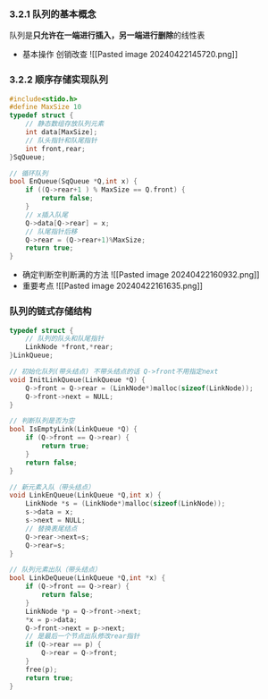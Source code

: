 ### 3.2.1 队列的基本概念
队列是**只允许在一端进行插入，另一端进行删除**的线性表
+ 基本操作
创销改查
![[Pasted image 20240422145720.png]]
### 3.2.2 顺序存储实现队列
```c
#include<stido.h>
#define MaxSize 10
typedef struct {
	// 静态数组存放队列元素 
	int data[MaxSize];
	// 队头指针和队尾指针 
	int front,rear;
}SqQueue; 

// 循环队列
bool EnQueue(SqQueue *Q,int x) {
	if ((Q->rear+1 ) % MaxSize == Q.front) {
		return false;
	}
	// x插入队尾 
	Q->data[Q->rear] = x;
	// 队尾指针后移 
	Q->rear = (Q->rear+1)%MaxSize; 
	return true;
} 
```
+ 确定判断空判断满的方法
![[Pasted image 20240422160932.png]]
+ 重要考点
![[Pasted image 20240422161635.png]]
### 队列的链式存储结构
```c
typedef struct {
	// 队列的队头和队尾指针
	LinkNode *front,*rear; 
}LinkQueue;

// 初始化队列(带头结点) 不带头结点的话 Q->front不用指定next 
void InitLinkQueue(LinkQueue *Q) {
	Q->front = Q->rear = (LinkNode*)malloc(sizeof(LinkNode));
	Q->front->next = NULL;
} 

// 判断队列是否为空 
bool IsEmptyLink(LinkQueue *Q) {
	if (Q->front == Q->rear) {
		return true;
	} 
	return false;
}

// 新元素入队（带头结点）
void LinkEnQueue(LinkQueue *Q,int x) {
	LinkNode *s = (LinkNode*)malloc(sizeof(LinkNode));
	s->data = x;
	s->next = NULL;
	// 替换表尾结点 
	Q->rear->next=s;
	Q->rear=s; 
}

// 队列元素出队（带头结点）
bool LinkDeQueue(LinkQueue *Q,int *x) {
	if (Q->front == Q->rear) {
		return false;
	}
	LinkNode *p = Q->front->next;
	*x = p->data;
	Q->front->next = p->next;
	// 是最后一个节点出队修改rear指针 
	if (Q->rear == p) {
		Q->rear = Q->front;
	}
	free(p);
	return true;
}

```
